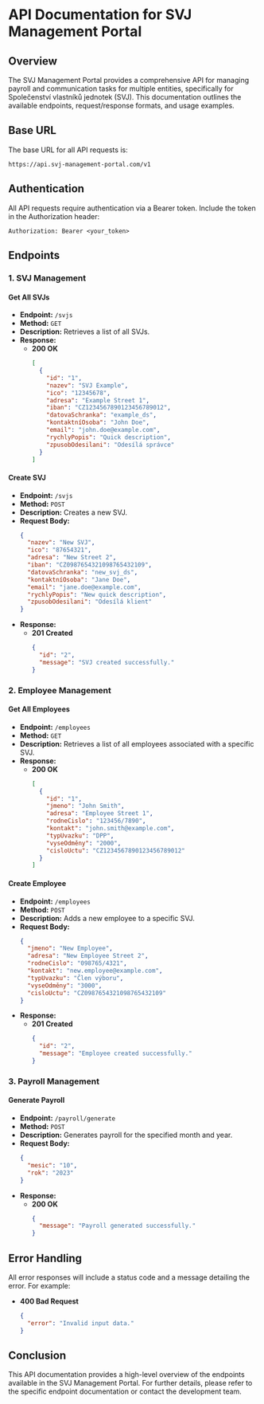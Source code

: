 # API Documentation for SVJ Management Portal

## Overview
The SVJ Management Portal provides a comprehensive API for managing payroll and communication tasks for multiple entities, specifically for Společenství vlastníků jednotek (SVJ). This documentation outlines the available endpoints, request/response formats, and usage examples.

## Base URL
The base URL for all API requests is:
```
https://api.svj-management-portal.com/v1
```

## Authentication
All API requests require authentication via a Bearer token. Include the token in the Authorization header:
```
Authorization: Bearer <your_token>
```

## Endpoints

### 1. SVJ Management

#### Get All SVJs
- **Endpoint:** `/svjs`
- **Method:** `GET`
- **Description:** Retrieves a list of all SVJs.
- **Response:**
  - **200 OK**
    ```json
    [
      {
        "id": "1",
        "nazev": "SVJ Example",
        "ico": "12345678",
        "adresa": "Example Street 1",
        "iban": "CZ1234567890123456789012",
        "datovaSchranka": "example_ds",
        "kontaktníOsoba": "John Doe",
        "email": "john.doe@example.com",
        "rychlyPopis": "Quick description",
        "zpusobOdesilani": "Odesílá správce"
      }
    ]
    ```

#### Create SVJ
- **Endpoint:** `/svjs`
- **Method:** `POST`
- **Description:** Creates a new SVJ.
- **Request Body:**
  ```json
  {
    "nazev": "New SVJ",
    "ico": "87654321",
    "adresa": "New Street 2",
    "iban": "CZ0987654321098765432109",
    "datovaSchranka": "new_svj_ds",
    "kontaktníOsoba": "Jane Doe",
    "email": "jane.doe@example.com",
    "rychlyPopis": "New quick description",
    "zpusobOdesilani": "Odesílá klient"
  }
  ```
- **Response:**
  - **201 Created**
    ```json
    {
      "id": "2",
      "message": "SVJ created successfully."
    }
    ```

### 2. Employee Management

#### Get All Employees
- **Endpoint:** `/employees`
- **Method:** `GET`
- **Description:** Retrieves a list of all employees associated with a specific SVJ.
- **Response:**
  - **200 OK**
    ```json
    [
      {
        "id": "1",
        "jmeno": "John Smith",
        "adresa": "Employee Street 1",
        "rodneCislo": "123456/7890",
        "kontakt": "john.smith@example.com",
        "typUvazku": "DPP",
        "vyseOdměny": "2000",
        "cisloUctu": "CZ1234567890123456789012"
      }
    ]
    ```

#### Create Employee
- **Endpoint:** `/employees`
- **Method:** `POST`
- **Description:** Adds a new employee to a specific SVJ.
- **Request Body:**
  ```json
  {
    "jmeno": "New Employee",
    "adresa": "New Employee Street 2",
    "rodneCislo": "098765/4321",
    "kontakt": "new.employee@example.com",
    "typUvazku": "Člen výboru",
    "vyseOdměny": "3000",
    "cisloUctu": "CZ0987654321098765432109"
  }
  ```
- **Response:**
  - **201 Created**
    ```json
    {
      "id": "2",
      "message": "Employee created successfully."
    }
    ```

### 3. Payroll Management

#### Generate Payroll
- **Endpoint:** `/payroll/generate`
- **Method:** `POST`
- **Description:** Generates payroll for the specified month and year.
- **Request Body:**
  ```json
  {
    "mesic": "10",
    "rok": "2023"
  }
  ```
- **Response:**
  - **200 OK**
    ```json
    {
      "message": "Payroll generated successfully."
    }
    ```

## Error Handling
All error responses will include a status code and a message detailing the error. For example:
- **400 Bad Request**
  ```json
  {
    "error": "Invalid input data."
  }
  ```

## Conclusion
This API documentation provides a high-level overview of the endpoints available in the SVJ Management Portal. For further details, please refer to the specific endpoint documentation or contact the development team.